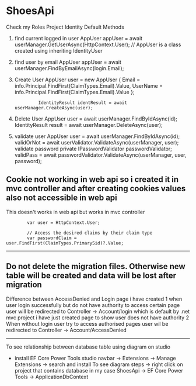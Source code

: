 # ShoesApi
Check my Roles Project
Identity Default Methods
1) find current logged in user
AppUser appUser = await userManager.GetUserAsync(HttpContext.User); // AppUser is a class created using inheriting IdentityUser
2) find user by email
AppUser appUser = await userManager.FindByEmailAsync(login.Email);
3) Create User
                AppUser user = new AppUser
                {
                    Email = info.Principal.FindFirst(ClaimTypes.Email).Value,
                    UserName = info.Principal.FindFirst(ClaimTypes.Email).Value
                };

                IdentityResult identResult = await userManager.CreateAsync(user);
4) Delete User
            AppUser user = await userManager.FindByIdAsync(id);
            IdentityResult result = await userManager.DeleteAsync(user);
5) validate user
            AppUser user = await userManager.FindByIdAsync(id);
            validOrNot = await userValidator.ValidateAsync(userManager, user);
    validate password
                    private IPasswordValidator<AppUser> passwordValidator;
            validPass = await passwordValidator.ValidateAsync(userManager, user, password);
  

Cookie not working in web api so i created it in mvc controller and after creating cookies
values also not accessible in web api 
-------------------------------------------------------------------------------------------------------------
  This doesn't works in web api but works in mvc controller

            var user = HttpContext.User;

            // Access the desired claims by their claim type
            var passwordClaim = user.FindFirst(ClaimTypes.PrimarySid)?.Value;
  
-------------------------------------------------------------------------------------------------------------
Do not delete the migration files. Otherwise new table will be created and data will be lost after migration
-------------------------------------------------------------------------------------------------------------
Difference between AccessDenied and Login page i have created 
1 when user login successfully but do not have authority to access certain page user will be redirected to Controller ->
Account/login which is default by .net mvc project i have just created page to show user does not have authority
2 When without login user try to access authorised pages user wil be redirected to Controller -> Account/AccessDenied

----------------------------------------------------------------------------------------------------------------------
To see relationship between database table using diagram on studio
- install EF Core Power Tools 
  studio navbar -> Extensions -> Manage Extensions -> search and install
To see diagram
  steps -> right click on project that contains database in my case ShoesApi -> EF Core Power Tools -> ApplicationDbContext 

